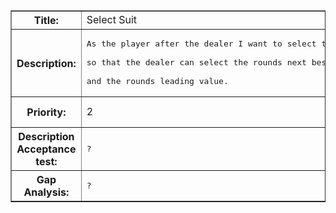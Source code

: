 <table border='1'>
<tr>
<blockquote><th>Title:</th>
<td>Select Suit</td>
</tr>
<tr>
<th>Description:</th>
<td><pre>As the player after the dealer I want to select the rounds leading suit,<br>
so that the dealer can select the rounds next best cards value<br>
and the rounds leading value.</pre></td>
</tr>
<tr>
<th>Priority:</th>
<td>2</td>
</blockquote><blockquote><th>Est. time:</th>
<blockquote><td>2</td>
<th>Acutal time:</th>
<td>-</td>
</tr>
<tr>
<th>Description Acceptance test:</th>
<td><pre>?</pre></td>
</tr>
<tr>
<th>Gap Analysis:</th>
<td><pre>?</pre></td>
</tr>
</table>